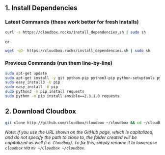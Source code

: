 


## 1. Install Dependencies  ####


### Latest Commands (these work better for fresh installs)

```bash
curl -s https://cloudbox.rocks/install_dependencies.sh | sudo sh

```

  or

```bash
wget -qO- https://cloudbox.rocks/install_dependencies.sh | sudo sh
```

### Previous Commands (run them line-by-line)

```bash
sudo apt-get update
sudo apt-get install -y git python-pip python3-pip python-setuptools python3-setuptools
sudo easy_install3 -U pip
sudo easy_install -U pip
sudo python3 -m pip install requests
sudo python -m pip install ansible==2.3.1.0 requests
```


## 2. Download Cloudbox ### 



 ```bash
git clone http://github.com/cloudbox/cloudbox ~/cloudbox && cd ~/cloudbox
 ```

_Note: If you use the URL shown on the GitHub page, which is capitalized, and do not specify the path to clone to, the folder created will be capitalized as well (i.e. `Cloudbox`). To fix this, simply rename it to lowercase `cloudbox` via `mv ~/Cloudbox ~/cloudbox`._